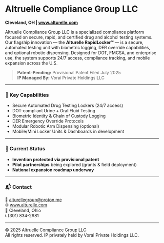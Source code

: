 # Altruelle Compliance Group LLC

**Cleveland, OH | www.alturelle.com**

Altruelle Compliance Group LLC is a specialized compliance platform focused on secure, rapid, and certified drug and alcohol testing systems. Our flagship innovation — the **Alturelle RapidLocker™** — is a secure, automated testing unit with biometric logging, DER override capabilities, and optional robotic dispensing. Designed for DOT, FMCSA, and enterprise use, the system supports 24/7 access, compliance tracking, and mobile expansion across the U.S.

> **Patent-Pending:** Provisional Patent Filed July 2025  
> **IP Managed By:** Vorai Private Holdings LLC  

---

### 🧪 Key Capabilities
- Secure Automated Drug Testing Lockers (24/7 access)
- DOT-compliant Urine + Oral Fluid Testing
- Biometric Identity & Chain of Custody Logging
- DER Emergency Override Protocols
- Modular Robotic Arm Dispensing (optional)
- Mobile/Mini Locker Units & Dashboards in development

---

### 🎯 Current Status
- **Invention protected via provisional patent**
- **Pilot partnerships** being explored (grants & field deployment)
- **National expansion roadmap underway**

---

### 📬 Contact
📧 alturellegroup@proton.me  
🌐 www.alturelle.com  
📍 Cleveland, Ohio  
📞 (301) 834-2981  

---

© 2025 Altruelle Compliance Group LLC  
All rights reserved. IP privately held by Vorai Private Holdings LLC.  
